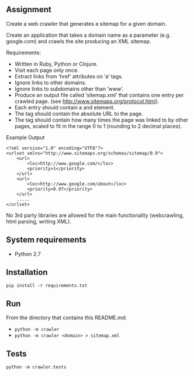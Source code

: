 Assignment
----------

Create a web crawler that generates a sitemap for a given domain.

Create an application that takes a domain name as a parameter (e.g. google.com) and crawls the site producing an XML sitemap.

Requirements:
* Written in Ruby, Python or Clojure.
* Visit each page only once.
* Extract links from ‘href’ attributes on ‘a’ tags.
* Ignore links to other domains.
* Ignore links to subdomains other than ‘www’.
* Produce an output file called ‘sitemap.xml’ that contains one <url> entry per crawled page. (see http://www.sitemaps.org/protocol.html).
* Each <url> entry should contain a <loc> and <priority> element.
* The <loc> tag should contain the absolute URL to the page.
* The <priority> tag should contain how many times the page was linked to by other pages, scaled to fit in the range 0 to 1 (rounding to 2 decimal places).

Example Output

```
<?xml version="1.0" encoding="UTF­8"?>
<urlset xmlns="http://www.sitemaps.org/schemas/sitemap/0.9">
    <url>
        <loc>http://www.google.com/</loc>
        <priority>1</priority>
    </url>
    <url>
        <loc>http://www.google.com/about</loc>
        <priority>0.97</priority>
    </url>
    .....
</urlset>
```

No 3rd party libraries are allowed for the main functionality (web­crawling, html parsing, writing XML).

System requirements
-------------------

* Python 2.7

Installation
------------

```pip install -r requirements.txt```

Run
---

From the directory that contains this README.md:

* ```python -m crawler```
* ```python -m crawler <domain> > sitemap.xml```


Tests
-----

```python -m crawler.tests```
